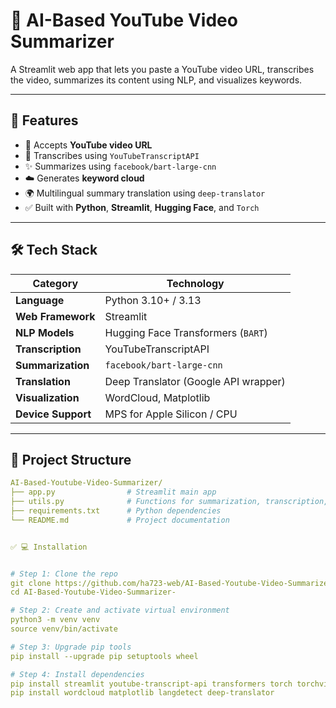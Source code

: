 # 🎥 AI-Based YouTube Video Summarizer

A Streamlit web app that lets you paste a YouTube video URL, transcribes the video, summarizes its content using NLP, and visualizes keywords.

---

## 🚀 Features

- 🔗 Accepts **YouTube video URL**
- 📜 Transcribes using `YouTubeTranscriptAPI`
- ✨ Summarizes using `facebook/bart-large-cnn`
- ☁️ Generates **keyword cloud**
- 🌍 Multilingual summary translation using `deep-translator`
- ✅ Built with **Python**, **Streamlit**, **Hugging Face**, and `Torch`

---

## 🛠️ Tech Stack

| Category            | Technology                              |
|---------------------|------------------------------------------|
| **Language**        | Python 3.10+ / 3.13                     |
| **Web Framework**   | Streamlit                              |
| **NLP Models**      | Hugging Face Transformers (`BART`)     |
| **Transcription**   | YouTubeTranscriptAPI                   |
| **Summarization**   | `facebook/bart-large-cnn`              |
| **Translation**     | Deep Translator (Google API wrapper)   |
| **Visualization**   | WordCloud, Matplotlib                  |
| **Device Support**  | MPS for Apple Silicon / CPU            |

---

## 📁 Project Structure

```yaml
AI-Based-Youtube-Video-Summarizer/
├── app.py                # Streamlit main app
├── utils.py              # Functions for summarization, transcription, translation, etc.
├── requirements.txt      # Python dependencies
└── README.md             # Project documentation


✅ 💻 Installation


# Step 1: Clone the repo
git clone https://github.com/ha723-web/AI-Based-Youtube-Video-Summarizer-.git
cd AI-Based-Youtube-Video-Summarizer-

# Step 2: Create and activate virtual environment
python3 -m venv venv
source venv/bin/activate

# Step 3: Upgrade pip tools
pip install --upgrade pip setuptools wheel

# Step 4: Install dependencies
pip install streamlit youtube-transcript-api transformers torch torchvision torchaudio
pip install wordcloud matplotlib langdetect deep-translator
